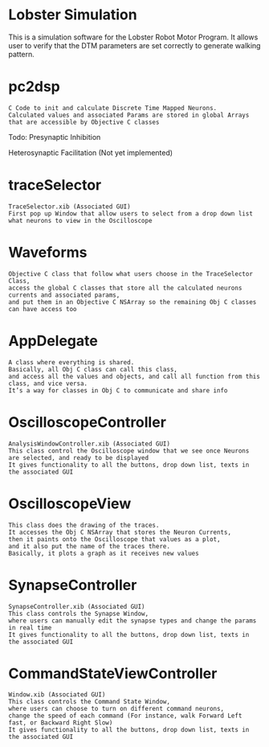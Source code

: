 # Lobster Simulation

This is a simulation software for the Lobster Robot Motor Program.
It allows user to verify that the DTM parameters are set correctly to generate walking pattern.

# pc2dsp
	C Code to init and calculate Discrete Time Mapped Neurons.
	Calculated values and associated Params are stored in global Arrays that are accessible by Objective C classes
	
Todo: 
Presynaptic Inhibition

Heterosynaptic Facilitation (Not yet implemented)
			

# traceSelector
	TraceSelector.xib (Associated GUI)
	First pop up Window that allow users to select from a drop down list what neurons to view in the Oscilloscope

# Waveforms
	Objective C class that follow what users choose in the TraceSelector Class, 
	access the global C classes that store all the calculated neurons currents and associated params, 
	and put them in an Objective C NSArray so the remaining Obj C classes can have access too

# AppDelegate
	A class where everything is shared. 
	Basically, all Obj C class can call this class, 
	and access all the values and objects, and call all function from this class, and vice versa. 
	It’s a way for classes in Obj C to communicate and share info

# OscilloscopeController
	AnalysisWindowController.xib (Associated GUI)
	This class control the Oscilloscope window that we see once Neurons are selected, and ready to be displayed
	It gives functionality to all the buttons, drop down list, texts in the associated GUI

# OscilloscopeView
	This class does the drawing of the traces. 
	It accesses the Obj C NSArray that stores the Neuron Currents, 
	then it paints onto the Oscilloscope that values as a plot, 
	and it also put the name of the traces there. 
	Basically, it plots a graph as it receives new values

# SynapseController
	SynapseController.xib (Associated GUI)
	This class controls the Synapse Window,
	where users can manually edit the synapse types and change the params in real time
	It gives functionality to all the buttons, drop down list, texts in the associated GUI

# CommandStateViewController
	Window.xib (Associated GUI)
	This class controls the Command State Window, 
	where users can choose to turn on different command neurons, 
	change the speed of each command (For instance, walk Forward Left fast, or Backward Right Slow)
	It gives functionality to all the buttons, drop down list, texts in the associated GUI
